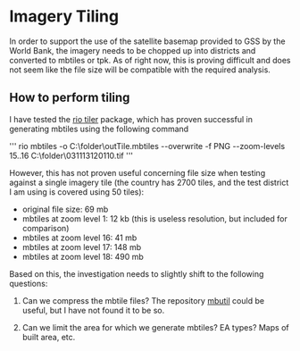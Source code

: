 # Imagery Tiling
In order to support the use of the satellite basemap provided to GSS by the World Bank, the imagery needs to be chopped up into districts and converted to mbtiles or tpk. As of right now, this is proving difficult and does not seem like the file size will be compatible with the required analysis.

## How to perform tiling
I have tested the [rio tiler](https://github.com/mapbox/rio-mbtiles) package, which has proven successful in generating mbtiles using the following command

'''
rio mbtiles -o C:\folder\outTile.mbtiles --overwrite -f PNG --zoom-levels 15..16 C:\folder\031113120110.tif
'''

However, this has not proven useful concerning file size when testing against a single imagery tile (the country has 2700 tiles, and the test district I am using is covered using 50 tiles):

- original file size: 69 mb
- mbtiles at zoom level 1: 12 kb (this is useless resolution, but included for comparison)
- mbtiles at zoom level 16: 41 mb
- mbtiles at zoom level 17: 148 mb
- mbtiles at zoom level 18: 490 mb

Based on this, the investigation needs to slightly shift to the following questions:

1. Can we compress the mbtile files? The repository [mbutil](https://github.com/mapbox/mbutil) could be useful, but I have not found it to be so.

2. Can we limit the area for which we generate mbtiles? EA types? Maps of built area, etc.
